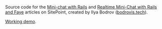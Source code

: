 Source code for the [Mini-chat with Rails](http://www.sitepoint.com/mini-chat-rails/) and 
[Realtime Mini-Chat with Rails and Faye](http://www.sitepoint.com/realtime-mini-chat-rails-faye/) articles on
SitePoint,
created by Ilya Bodrov ([bodrovis.tech](http://bodrovis.tech)).

[Working demo](http://sitepoint-minichat.herokuapp.com/).